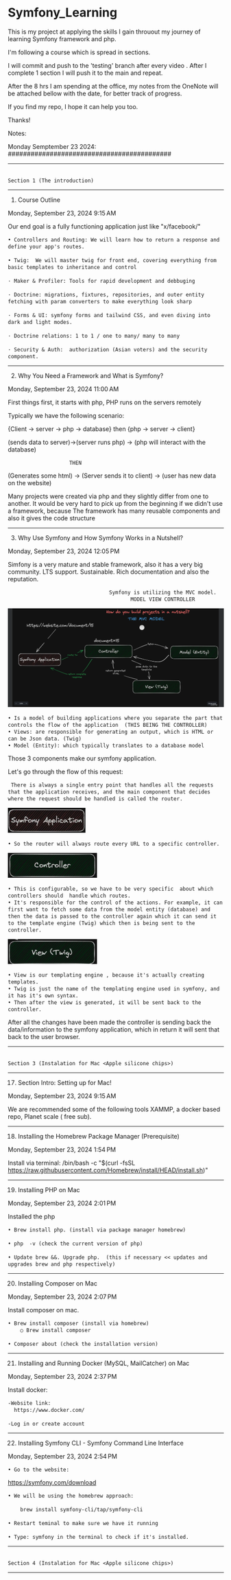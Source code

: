 # Symfony_Learning

This is my project at applying the skills I gain throuout my journey of learning Symfony framework and php.

I'm following a course which is spread in sections. 

I will commit and push to the 'testing' branch after every video . After I complete  1 section I will push  it to the main and repeat.

After the 8 hrs I am spending at the office, my notes from the OneNote will be attached bellow with the date,  for better track of progress.

If you find my repo, I hope it can help you too.

Thanks!

Notes:

Monday Semptember 23 2024:
###########################################


-------------------------------------------
~~~~~~~~~~~~~~~~~~~~~~~~~~~~~~~~~~~~~~~~~~~

Section 1 (The introduction)

~~~~~~~~~~~~~~~~~~~~~~~~~~~~~~~~~~~~~~~~~~~
-------------------------------------------


1. Course Outline

Monday, September 23, 2024
9:15 AM

Our end goal is a fully functioning application just like "x/facebook/"

    • Controllers and Routing: We will learn how to return a response and define your app's routes.

    • Twig:  We will master twig for front end, covering everything from basic templates to inheritance and control

    · Maker & Profiler: Tools for rapid development and debbuging

    · Doctrine: migrations, fixtures, repositories, and outer entity fetching with param converters to make everything look sharp

    · Forms & UI: symfony forms and tailwind CSS, and even diving into dark and light modes.
    
    · Doctrine relations: 1 to 1 / one to many/ many to many

    · Security & Auth:  authorization (Asian voters) and the security component. 
    
-------------------------------------------
2. Why You Need a Framework and What is Symfony?

Monday, September 23, 2024
11:00 AM

First things first, it starts with php, PHP runs on the servers remotely

Typically we have the following scenario:

{Client ->  server -> php -> database} then {php -> server -> client}

(sends data to server)->(server runs php) -> (php will interact with the database)

                        THEN
                        
(Generates some html) -> (Server sends it to client) -> (user has new data on the website) 

Many projects were created via php and they slightly differ from one to another. 
It would be very hard to pick up from the beginning if we didn't use a framework, because 
The framework has many reusable components and also it gives the code structure

-------------------------------------------
3. Why Use Symfony and How Symfony Works in a Nutshell?

Monday, September 23, 2024
12:05 PM

Simfony is a very mature and stable framework, also it has a very big community. LTS support. Sustainable.
Rich documentation and also the reputation.

                                     Symfony is utilizing the MVC model. 
                                            MODEL VIEW CONTROLLER




![alt text](/pictures_readme/image.png)

    • Is a model of building applications where you separate the part that controls the flow of the application  (THIS BEING THE CONTROLLER)
    • Views: are responsible for generating an output, which is HTML or can be Json data. (Twig)
    • Model (Entity): which typically translates to a database model

Those 3 components make our symfony application. 

Let's  go through the flow of this request:

     There is always a single entry point that handles all the requests that the application receives, and the main component that decides where the request should be handled is called the router.
 
 ![alt text](/pictures_readme/image-1.png)

    • So the router will always route every URL to a specific controller.

![alt text](/pictures_readme/image-2.png)
 
    • This is configurable, so we have to be very specific  about which controllers should  handle which routes. 
    • It's responsible for the control of the actions. For example, it can first want to fetch some data from the model entity (database) and then the data is passed to the controller again which it can send it to the template engine (Twig) which then is being sent to the controller.

![alt text](pictures_readme/image-3.png)

    • View is our templating engine , because it's actually creating templates.
    • Twig is just the name of the templating engine used in symfony, and it has it's own syntax.
    • Then after the view is generated, it will be sent back to the controller.

After all the changes have been made the controller is sending back the data/information to the symfony application, which in return it will sent that back to the user browser.


-------------------------------------------
~~~~~~~~~~~~~~~~~~~~~~~~~~~~~~~~~~~~~~~~~~~

Section 3 (Instalation for Mac <Apple silicone chips>)    

~~~~~~~~~~~~~~~~~~~~~~~~~~~~~~~~~~~~~~~~~~~
-------------------------------------------


17. Section Intro: Setting up for Mac!

Monday, September 23, 2024
9:15 AM

We are recommended some of the following tools XAMMP, a docker based repo, Planet scale ( free sub).

-------------------------------------------

18. Installing the Homebrew Package Manager (Prerequisite)

Monday, September 23, 2024
1:54 PM

Install via terminal:
/bin/bash -c "$(curl -fsSL https://raw.githubusercontent.com/Homebrew/install/HEAD/install.sh)"

-------------------------------------------

19. Installing PHP on Mac

Monday, September 23, 2024
2:01 PM

Installed the php

    • Brew install php. (install via package manager homebrew)

    • php  -v (check the current version of php)

    • Update brew &&. Upgrade php.  (this if necessary << updates and upgrades brew and php respectively)
    
-------------------------------------------

20. Installing Composer on Mac

Monday, September 23, 2024
2:07 PM

Install composer on mac.

    • Brew install composer (install via homebrew)
        ○ Brew install composer

    • Composer about (check the installation version)
    
-------------------------------------------

21. Installing and Running Docker (MySQL, MailCatcher) on Mac

Monday, September 23, 2024
2:37 PM

Install docker:
    
    -Website link:
      https://www.docker.com/
    
    -Log in or create account 

-------------------------------------------

22. Installing Symfony CLI - Symfony Command Line Interface

Monday, September 23, 2024
2:54 PM

    • Go to the website: 
https://symfony.com/download

    • We will be using the homebrew approach:
    
        brew install symfony-cli/tap/symfony-cli

    • Restart teminal to make sure we have it running

    • Type: symfony in the terminal to check if it's installed.


-------------------------------------------
~~~~~~~~~~~~~~~~~~~~~~~~~~~~~~~~~~~~~~~~~~~

Section 4 (Instalation for Mac <Apple silicone chips>)    

~~~~~~~~~~~~~~~~~~~~~~~~~~~~~~~~~~~~~~~~~~~
-------------------------------------------


